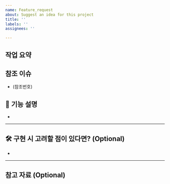 ```yaml
---
name: Feature_request
about: Suggest an idea for this project
title: ''
labels: ''
assignees: ''

---
```


## 작업 요약 


## 참조 이슈 
- (참조번호)


## 📄 기능 설명
- 


---


## 🛠 구현 시 고려할 점이 있다면? (Optional)
- 


---

##  참고 자료 (Optional)
